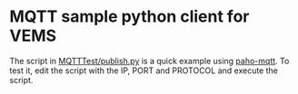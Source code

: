 # MQTT sample python client for VEMS

The script in [MQTTTest/publish.py](MQTTTest/publish.py) is a quick example using [paho-mqtt](https://github.com/eclipse/paho.mqtt.python). To test it, edit the script with the IP, PORT and PROTOCOL and execute the script.
